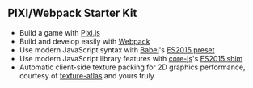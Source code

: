PIXI/Webpack Starter Kit
------------------------
* Build a game with [Pixi.js](https://github.com/pixijs/pixi.js)
* Build and develop easily with [Webpack](https://github.com/webpack)
* Use modern JavaScript syntax with [Babel](https://github.com/babel/babel)'s [ES2015 preset](https://github.com/babel/babel/tree/master/packages/babel-preset-es2015)
* Use modern JavaScript library features with [core-js](https://github.com/zloirock/core-js)'s [ES2015 shim](https://github.com/zloirock/core-js#basic)
* Automatic client-side texture packing for 2D graphics performance, courtesy of [texture-atlas](https://github.com/voxeline/texture-atlas) and yours truly
